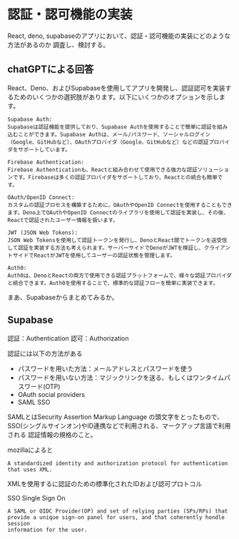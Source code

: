 # 認証・認可機能の実装

React, deno, supabaseのアプリにおいて、認証・認可機能の実装にどのような方法があるのか
調査し、検討する。

## chatGPTによる回答
React、Deno、およびSupabaseを使用してアプリを開発し、認証認可を実装するためのいくつかの選択肢があります。以下にいくつかのオプションを示します。

    Supabase Auth:
    Supabaseは認証機能を提供しており、Supabase Authを使用することで簡単に認証を組み込むことができます。Supabase Authは、メール/パスワード、ソーシャルログイン（Google、GitHubなど）、OAuthプロバイダ（Google、GitHubなど）などの認証プロバイダをサポートしています。

    Firebase Authentication:
    Firebase Authenticationも、Reactと組み合わせて使用できる強力な認証ソリューションです。Firebaseは多くの認証プロバイダをサポートしており、Reactとの統合も簡単です。

    OAuth/OpenID Connect:
    カスタムの認証プロセスを構築するために、OAuthやOpenID Connectを使用することもできます。Deno上でOAuthやOpenID Connectのライブラリを使用して認証を実装し、その後、Reactで認証されたユーザー情報を扱います。

    JWT (JSON Web Tokens):
    JSON Web Tokensを使用して認証トークンを発行し、DenoとReact間でトークンを送受信して認証を実装する方法も考えられます。サーバーサイドでDenoがJWTを検証し、クライアントサイドでReactがJWTを使用してユーザーの認証状態を管理します。

    Auth0:
    Auth0は、DenoとReactの両方で使用できる認証プラットフォームで、様々な認証プロバイダと統合できます。Auth0を使用することで、標準的な認証フローを簡単に実装できます。


まあ、Supabaseからまとめてみるか。

## Supabase
認証：Authentication
認可：Authorization

認証には以下の方法がある
- パスワードを用いた方法：メールアドレスとパスワードを使う
- パスワードを用いない方法：マジックリンクを送る、もしくはワンタイムパスワード(OTP)
- OAuth social providers
- SAML SSO

SAMLとはSecurity Assertion Markup Language の頭文字をとったもので、
SSO(シングルサインオン)やID連携などで利用される、マークアップ言語で利用される
認証情報の規格のこと。

mozillaによると
```
A standardized identity and authorization protocol for authentication that uses XML.
```
XMLを使用するに認証のための標準化されたIDおよび認可プロトコル

SSO Single Sign On
```
A SAML or OIDC Provider(OP) and set of relying parties (SPs/RPs) that 
provide a unique sign-on panel for users, and that coherently hondle session 
information for the user.
```


